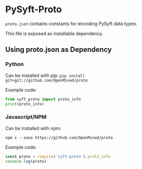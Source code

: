 # PySyft-Proto

`proto.json` contains constants for encoding PySyft data types.

This file is exposed as installable dependency.

## Using proto.json as Dependency

### Python

Can be installed with pip:
`pip install git+git://github.com/OpenMined/proto`

Example code:

```python
from syft_proto import proto_info
print(proto_info)
```

### Javascript/NPM

Can be installed with npm:

`npm i --save https://github.com/OpenMined/proto`

Example code:

```js
const proto = require('syft-proto').proto_info
console.log(proto)
```

